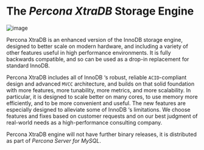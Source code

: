 # The *Percona XtraDB* Storage Engine



![image](percona-xtradb.png)

Percona XtraDB is an enhanced version of the InnoDB storage engine, designed to better scale on modern hardware, and including a variety of other features useful in high performance environments. It is fully backwards compatible, and so can be used as a drop-in replacement for standard InnoDB.

Percona XtraDB includes all of InnoDB ‘s robust, reliable `ACID`-compliant design and advanced `MVCC` architecture, and builds on that solid foundation with more features, more tunability, more metrics, and more scalability. In particular, it is designed to scale better on many cores, to use memory more efficiently, and to be more convenient and useful. The new features are especially designed to alleviate some of InnoDB ‘s limitations. We choose features and fixes based on customer requests and on our best judgment of real-world needs as a high-performance consulting company.

Percona XtraDB engine will not have further binary releases, it is distributed as part of *Percona Server for MySQL*.

